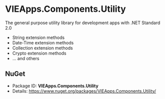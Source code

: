 # VIEApps.Components.Utility
The general purpose utility library for development apps with .NET Standard 2.0
- String extension methods
- Date-Time extension methods
- Collection extension methods
- Crypto extension methods
- ... and others

## NuGet
- Package ID: **VIEApps.Components.Utility**
- Details: https://www.nuget.org/packages/VIEApps.Components.Utility/